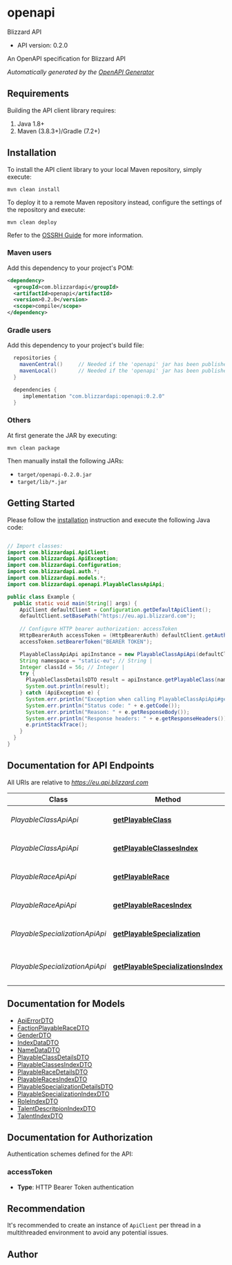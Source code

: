# openapi

Blizzard API
- API version: 0.2.0

An OpenAPI specification for Blizzard API


*Automatically generated by the [OpenAPI Generator](https://openapi-generator.tech)*


## Requirements

Building the API client library requires:
1. Java 1.8+
2. Maven (3.8.3+)/Gradle (7.2+)

## Installation

To install the API client library to your local Maven repository, simply execute:

```shell
mvn clean install
```

To deploy it to a remote Maven repository instead, configure the settings of the repository and execute:

```shell
mvn clean deploy
```

Refer to the [OSSRH Guide](http://central.sonatype.org/pages/ossrh-guide.html) for more information.

### Maven users

Add this dependency to your project's POM:

```xml
<dependency>
  <groupId>com.blizzardapi</groupId>
  <artifactId>openapi</artifactId>
  <version>0.2.0</version>
  <scope>compile</scope>
</dependency>
```

### Gradle users

Add this dependency to your project's build file:

```groovy
  repositories {
    mavenCentral()     // Needed if the 'openapi' jar has been published to maven central.
    mavenLocal()       // Needed if the 'openapi' jar has been published to the local maven repo.
  }

  dependencies {
     implementation "com.blizzardapi:openapi:0.2.0"
  }
```

### Others

At first generate the JAR by executing:

```shell
mvn clean package
```

Then manually install the following JARs:

* `target/openapi-0.2.0.jar`
* `target/lib/*.jar`

## Getting Started

Please follow the [installation](#installation) instruction and execute the following Java code:

```java

// Import classes:
import com.blizzardapi.ApiClient;
import com.blizzardapi.ApiException;
import com.blizzardapi.Configuration;
import com.blizzardapi.auth.*;
import com.blizzardapi.models.*;
import com.blizzardapi.openapi.PlayableClassApiApi;

public class Example {
  public static void main(String[] args) {
    ApiClient defaultClient = Configuration.getDefaultApiClient();
    defaultClient.setBasePath("https://eu.api.blizzard.com");
    
    // Configure HTTP bearer authorization: accessToken
    HttpBearerAuth accessToken = (HttpBearerAuth) defaultClient.getAuthentication("accessToken");
    accessToken.setBearerToken("BEARER TOKEN");

    PlayableClassApiApi apiInstance = new PlayableClassApiApi(defaultClient);
    String namespace = "static-eu"; // String | 
    Integer classId = 56; // Integer | 
    try {
      PlayableClassDetailsDTO result = apiInstance.getPlayableClass(namespace, classId);
      System.out.println(result);
    } catch (ApiException e) {
      System.err.println("Exception when calling PlayableClassApiApi#getPlayableClass");
      System.err.println("Status code: " + e.getCode());
      System.err.println("Reason: " + e.getResponseBody());
      System.err.println("Response headers: " + e.getResponseHeaders());
      e.printStackTrace();
    }
  }
}

```

## Documentation for API Endpoints

All URIs are relative to *https://eu.api.blizzard.com*

Class | Method | HTTP request | Description
------------ | ------------- | ------------- | -------------
*PlayableClassApiApi* | [**getPlayableClass**](docs/PlayableClassApiApi.md#getPlayableClass) | **GET** /data/wow/playable-class/{classId} | Returns a playable class by ID.
*PlayableClassApiApi* | [**getPlayableClassesIndex**](docs/PlayableClassApiApi.md#getPlayableClassesIndex) | **GET** /data/wow/playable-class/index | Returns an index of playable races.
*PlayableRaceApiApi* | [**getPlayableRace**](docs/PlayableRaceApiApi.md#getPlayableRace) | **GET** /data/wow/playable-race/{playableRaceId} | Returns a playable race by ID.
*PlayableRaceApiApi* | [**getPlayableRacesIndex**](docs/PlayableRaceApiApi.md#getPlayableRacesIndex) | **GET** /data/wow/playable-race/index | Returns an index of playable races.
*PlayableSpecializationApiApi* | [**getPlayableSpecialization**](docs/PlayableSpecializationApiApi.md#getPlayableSpecialization) | **GET** /data/wow/playable-specialization/{specId} | Returns a playable race by ID.
*PlayableSpecializationApiApi* | [**getPlayableSpecializationsIndex**](docs/PlayableSpecializationApiApi.md#getPlayableSpecializationsIndex) | **GET** /data/wow/playable-specialization/index | Returns an index of playable specializations.


## Documentation for Models

 - [ApiErrorDTO](docs/ApiErrorDTO.md)
 - [FactionPlayableRaceDTO](docs/FactionPlayableRaceDTO.md)
 - [GenderDTO](docs/GenderDTO.md)
 - [IndexDataDTO](docs/IndexDataDTO.md)
 - [NameDataDTO](docs/NameDataDTO.md)
 - [PlayableClassDetailsDTO](docs/PlayableClassDetailsDTO.md)
 - [PlayableClassesIndexDTO](docs/PlayableClassesIndexDTO.md)
 - [PlayableRaceDetailsDTO](docs/PlayableRaceDetailsDTO.md)
 - [PlayableRacesIndexDTO](docs/PlayableRacesIndexDTO.md)
 - [PlayableSpecializationDetailsDTO](docs/PlayableSpecializationDetailsDTO.md)
 - [PlayableSpecializationIndexDTO](docs/PlayableSpecializationIndexDTO.md)
 - [RoleIndexDTO](docs/RoleIndexDTO.md)
 - [TalentDescritpionIndexDTO](docs/TalentDescritpionIndexDTO.md)
 - [TalentIndexDTO](docs/TalentIndexDTO.md)


<a id="documentation-for-authorization"></a>
## Documentation for Authorization


Authentication schemes defined for the API:
<a id="accessToken"></a>
### accessToken

- **Type**: HTTP Bearer Token authentication


## Recommendation

It's recommended to create an instance of `ApiClient` per thread in a multithreaded environment to avoid any potential issues.

## Author



